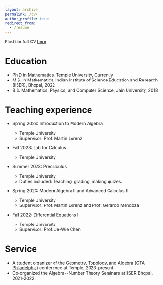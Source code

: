 ```yaml
---
layout: archive
permalink: /cv/
author_profile: true
redirect_from:
  - /resume
---
```


Find the full CV [here](files/My_CV.pdf)

Education
======
* Ph.D in Mathematics, Temple University, Currently
* M.S. in Mathematics, Indian Institute of Science Education and Research (IISER), Bhopal, 2022
* B.S. Mathematics, Physics, and Computer Science, Jain University, 2018

Teaching experience
======
* Spring 2024: Introduction to Modern Algebra
  * Temple University
  * Supervisor: Prof. Martin Lorenz

* Fall 2023: Lab for Calculus
  * Temple University

* Summer 2023: Precalculus
  * Temple University
  * Duties included: Teaching, grading, making quizes.

* Spring 2023: Modern Algebra II and Advanced Calculus II
  * Temple University
  * Supervisor: Prof. Martin Lorenz and Prof. Gerardo Mendoza
 
* Fall 2022: Differential Equations I
  * Temple University
  * Supervisor: Prof. Je-Wie Chen
 
Service
======
* A student organizer of the Geometry, Topology, and Algebra ([GTA Philadelphia](https://math.temple.edu/events/conferences/gscagt/)) conference at Temple, 2023-present.
* Co-organized the Algebra--Number Theory Seminars at IISER Bhopal, 2021-2022.

